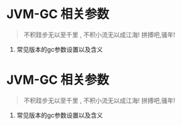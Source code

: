 # JVM-GC 相关参数

> 不积跬步无以至千里 , 不积小流无以成江海!
> 拼搏吧,骚年!



1. 常见版本的gc参数设置以及含义

   

# JVM-GC 相关参数

> 不积跬步无以至千里 , 不积小流无以成江海!
> 拼搏吧,骚年!



1. 常见版本的gc参数设置以及含义

   